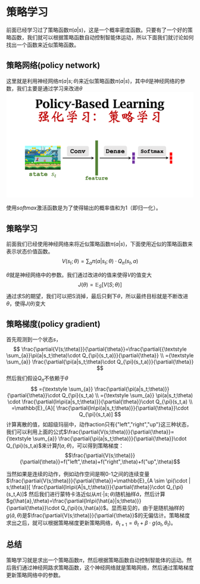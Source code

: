 # 策略学习
前面已经学习过了策略函数$\pi(a|s)$，这是一个概率密度函数。只要有了一个好的策略函数，我们就可以根据策略函数自动控制智能体运动，所以下面我们就讨论如何找出一个函数来近似策略函数。
## 策略网络(policy network)
这里就是利用神经网络$\pi(a|s;\theta)$来近似策略函数$\pi(a|s)$，其中$\theta$是神经网络的参数，我们主要是通过学习来改进$\theta$
![策略学习](./imgs/cover3.png)

使用$softmax$激活函数是为了使得输出的概率值和为1（即归一化）。

## 策略学习
前面我们已经使用神经网络来将近似策略函数$\pi(a|s)$，下面使用近似的策略函数来表示状态价值函数。
$$V(s_t;\theta)= {\textstyle \sum_{a}}\pi(a|s_t;\theta)\cdot Q_{\pi}(s_t,a) $$

$\theta$就是神经网络中的参数。我们通过改进$\theta$的值来使得$V$的值变大
$$J(\theta)=\mathbb{E}_S[V(S;\theta)]$$
通过求S的期望，我们可以把S消掉，最后只剩下$\theta$，所以最终目标就是不断改进$\theta$，使得$J(\theta)$变大

## 策略梯度(policy gradient)
首先观测到一个状态$s$，
$$
\frac{\partial{V(s;\theta)}}{\partial{\theta}}=\frac{\partial{{\textstyle \sum_{a}}\pi(a|s_t;\theta)\cdot Q_{\pi}(s_t,a)}}{\partial{\theta}}
\\
={\textstyle \sum_{a}} \frac{\partial{\pi(a|s_t;\theta)\cdot Q_{\pi}(s_t,a)}}{\partial{\theta}}
$$
然后我们假设$Q_{\pi}$不依赖于$\theta$
$$
={\textstyle \sum_{a}} \frac{\partial{\pi(a|s_t;\theta)}}{\partial{\theta}}\cdot Q_{\pi}(s_t,a)
\\
={\textstyle \sum_{a}} \pi(a|s_t;\theta) \cdot \frac{\partial{ln\pi(a|s_t;\theta)}}{\partial{\theta}}\cdot Q_{\pi}(s_t,a)
\\
=\mathbb{E}_{A}[ \frac{\partial{ln\pi(a|s_t;\theta)}}{\partial{\theta}}\cdot Q_{\pi}(s_t,a)]
$$
计算离散的值，如超级玛丽中，动作action只有{"left","right","up"}这三种状态，我们可以利用上面的公式$\frac{\partial{V(s;\theta)}}{\partial{\theta}}={\textstyle \sum_{a}} \frac{\partial{\pi(a|s_t;\theta)}}{\partial{\theta}}\cdot Q_{\pi}(s_t,a)$来计算$f(a,\theta)$，可以得到策略梯度：
$$\frac{\partial{V(s;\theta)}}{\partial{\theta}}=f("left",\theta)+f("right",\theta)+f("up",\theta)$$

当然如果是连续的动作，例如动作空间是啊0-1之间的连续变量$\frac{\partial{V(s;\theta)}}{\partial{\theta}}=\mathbb{E}_{A \sim \pi(\cdot | s;\theta)}[ \frac{\partial{ln\pi(A|s_t;\theta)}}{\partial{\theta}}\cdot Q_{\pi}(s_t,A)]$
然后我们进行蒙特卡洛近似从$\pi(\cdot | s;\theta)$随机抽样$\hat{a}$，然后计算$g(\hat{a},\theta)=\frac{\partial{ln\pi(\hat{a}|s;\theta)}}{\partial{\theta}}\cdot Q_{\pi}(s,\hat{a})$。显而易见的，由于是随机抽样的$g(\hat{a},\theta)$是$\frac{\partial{V(s;\theta)}}{\partial{\theta}}$的无偏估计。策略梯度求出之后，就可以根据策略梯度更新策略网络，$\theta_{t+1}=\theta_{t}+\beta \cdot g(a_t,\theta_{t})$。
## 总结
策略学习就是求出一个策略函数$\pi$，然后根据策略函数自动控制智能体的运动。然后我们通过神经网路求策略函数，这个神经网络就是策略网络，然后通过策略梯度更新策略网络中的参数。